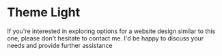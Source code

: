 # Theme Light
If you're interested in exploring options for a website design similar to this one, please don't hesitate to contact me. I'd be happy to discuss your needs and provide further assistance
